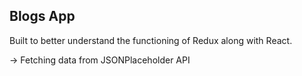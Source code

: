 ## Blogs App

Built to better understand the functioning of Redux along with React.

-> Fetching data from JSONPlaceholder API
